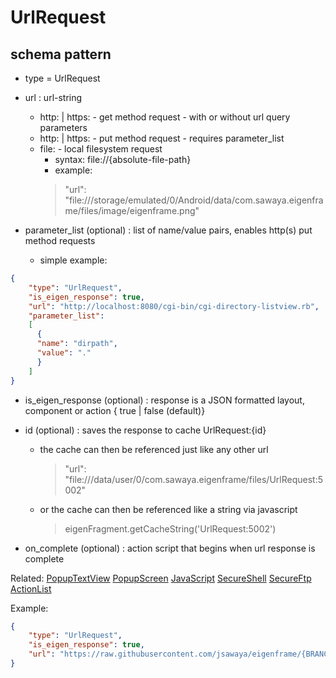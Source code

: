 # UrlRequest
## schema pattern

* type = UrlRequest
* url : url-string 
    - http: | https: - get method request - with or without url query parameters
    - http: | https: - put method request - requires parameter_list
    - file: - local filesystem request 
        - syntax:  file://{absolute-file-path}
        - example:  
        >  "url": "file:///storage/emulated/0/Android/data/com.sawaya.eigenframe/files/image/eigenframe.png"

* parameter_list (optional) : list of name/value pairs, enables http(s) put method requests
  - simple example:  

```json
{
    "type": "UrlRequest",
    "is_eigen_response": true,
    "url": "http://localhost:8080/cgi-bin/cgi-directory-listview.rb",
    "parameter_list": 
    [
      {
      "name": "dirpath",
      "value": "."
      }
    ]
}
```


* is_eigen_response (optional) : response is a JSON formatted layout, component or action { true | false (default)}

* id (optional) : saves the response to cache UrlRequest:{id}
   - the cache can then be referenced just like any other url 
        > "url": "file:///data/user/0/com.sawaya.eigenframe/files/UrlRequest:5002"
   - or the cache can then be referenced like a string via javascript 
        > eigenFragment.getCacheString('UrlRequest:5002')

* on_complete (optional) : action script that begins when url response is complete 

Related:
[PopupTextView](PopupTextView.md) 
[PopupScreen](PopupScreen.md) 
[JavaScript](JavaScript.md) 
[SecureShell](SecureShell.md) 
[SecureFtp](SecureFtp.md) 
[ActionList](ActionList.md) 


Example:
```json
{
    "type": "UrlRequest",
    "is_eigen_response": true,
    "url": "https://raw.githubusercontent.com/jsawaya/eigenframe/{BRANCH}/web/frames/playlist.json"
}
```





